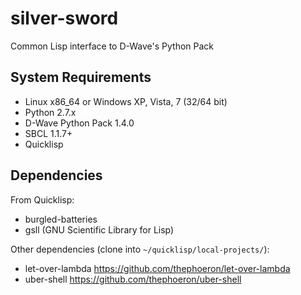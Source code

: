 silver-sword
============

Common Lisp interface to D-Wave's Python Pack

System Requirements
-------------------

* Linux x86_64 or Windows XP, Vista, 7 (32/64 bit)
* Python 2.7.x
* D-Wave Python Pack 1.4.0
* SBCL 1.1.7+
* Quicklisp

Dependencies
------------

From Quicklisp:

* burgled-batteries
* gsll (GNU Scientific Library for Lisp)

Other dependencies (clone into ``~/quicklisp/local-projects/``):

* let-over-lambda <https://github.com/thephoeron/let-over-lambda>
* uber-shell <https://github.com/thephoeron/uber-shell>
